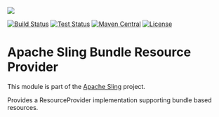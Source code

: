 [<img src="http://sling.apache.org/res/logos/sling.png"/>](http://sling.apache.org)

 [![Build Status](https://builds.apache.org/buildStatus/icon?job=sling-org-apache-sling-bundleresource-impl-1.8)](https://builds.apache.org/view/S-Z/view/Sling/job/sling-org-apache-sling-bundleresource-impl-1.8) [![Test Status](https://img.shields.io/jenkins/t/https/builds.apache.org/view/S-Z/view/Sling/job/sling-org-apache-sling-bundleresource-impl-1.8.svg)](https://builds.apache.org/view/S-Z/view/Sling/job/sling-org-apache-sling-bundleresource-impl-1.8/test_results_analyzer/) [![Maven Central](https://maven-badges.herokuapp.com/maven-central/org.apache.sling/org.apache.sling.bundleresource.impl/badge.svg)](http://search.maven.org/#search%7Cga%7C1%7Cg%3A%22org.apache.sling%22%20a%3A%22org.apache.sling.bundleresource.impl%22) [![License](https://img.shields.io/badge/License-Apache%202.0-blue.svg)](https://www.apache.org/licenses/LICENSE-2.0)

# Apache Sling Bundle Resource Provider

This module is part of the [Apache Sling](https://sling.apache.org) project.

Provides a ResourceProvider implementation supporting bundle
based resources.
